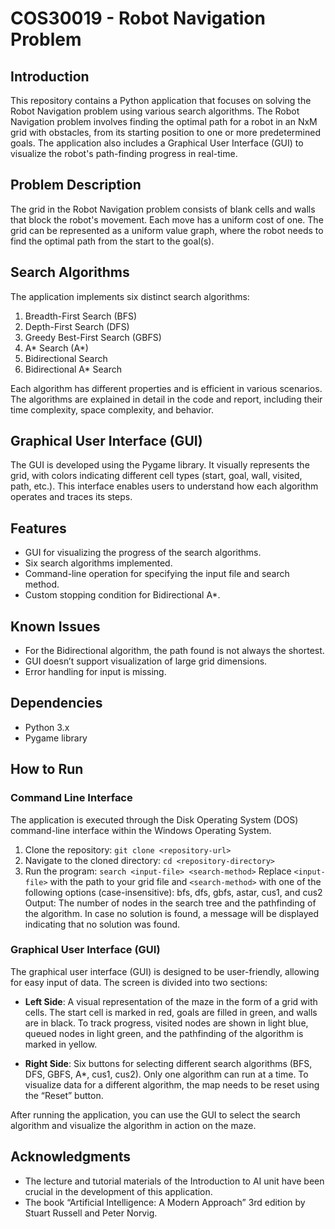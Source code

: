 # COS30019 - Robot Navigation Problem

## Introduction
This repository contains a Python application that focuses on solving the Robot Navigation problem using various search algorithms. The Robot Navigation problem involves finding the optimal path for a robot in an NxM grid with obstacles, from its starting position to one or more predetermined goals. The application also includes a Graphical User Interface (GUI) to visualize the robot's path-finding progress in real-time.

## Problem Description
The grid in the Robot Navigation problem consists of blank cells and walls that block the robot's movement. Each move has a uniform cost of one. The grid can be represented as a uniform value graph, where the robot needs to find the optimal path from the start to the goal(s).

## Search Algorithms
The application implements six distinct search algorithms:
1. Breadth-First Search (BFS)
2. Depth-First Search (DFS)
3. Greedy Best-First Search (GBFS)
4. A* Search (A*)
5. Bidirectional Search
6. Bidirectional A* Search

Each algorithm has different properties and is efficient in various scenarios. The algorithms are explained in detail in the code and report, including their time complexity, space complexity, and behavior.

## Graphical User Interface (GUI)
The GUI is developed using the Pygame library. It visually represents the grid, with colors indicating different cell types (start, goal, wall, visited, path, etc.). This interface enables users to understand how each algorithm operates and traces its steps.

## Features
- GUI for visualizing the progress of the search algorithms.
- Six search algorithms implemented.
- Command-line operation for specifying the input file and search method.
- Custom stopping condition for Bidirectional A*.

## Known Issues
- For the Bidirectional algorithm, the path found is not always the shortest.
- GUI doesn’t support visualization of large grid dimensions.
- Error handling for input is missing.

## Dependencies
- Python 3.x
- Pygame library

## How to Run

### Command Line Interface

The application is executed through the Disk Operating System (DOS) command-line interface within the Windows Operating System.
1. Clone the repository: `git clone <repository-url>`
2. Navigate to the cloned directory: `cd <repository-directory>`
3. Run the program: `search <input-file> <search-method>`
Replace `<input-file>` with the path to your grid file and `<search-method>` with one of the following options (case-insensitive): bfs, dfs, gbfs, astar, cus1, and cus2 
Output: The number of nodes in the search tree and the pathfinding of the algorithm. In case no solution is found, a message will be displayed indicating that no solution was found.

### Graphical User Interface (GUI)

The graphical user interface (GUI) is designed to be user-friendly, allowing for easy input of data. The screen is divided into two sections:

- **Left Side**: A visual representation of the maze in the form of a grid with cells. The start cell is marked in red, goals are filled in green, and walls are in black. To track progress, visited nodes are shown in light blue, queued nodes in light green, and the pathfinding of the algorithm is marked in yellow.

- **Right Side**: Six buttons for selecting different search algorithms (BFS, DFS, GBFS, A*, cus1, cus2). Only one algorithm can run at a time. To visualize data for a different algorithm, the map needs to be reset using the “Reset” button.

After running the application, you can use the GUI to select the search algorithm and visualize the algorithm in action on the maze.

## Acknowledgments
- The lecture and tutorial materials of the Introduction to AI unit have been crucial in the development of this application.
- The book “Artificial Intelligence: A Modern Approach” 3rd edition by Stuart Russell and Peter Norvig.
